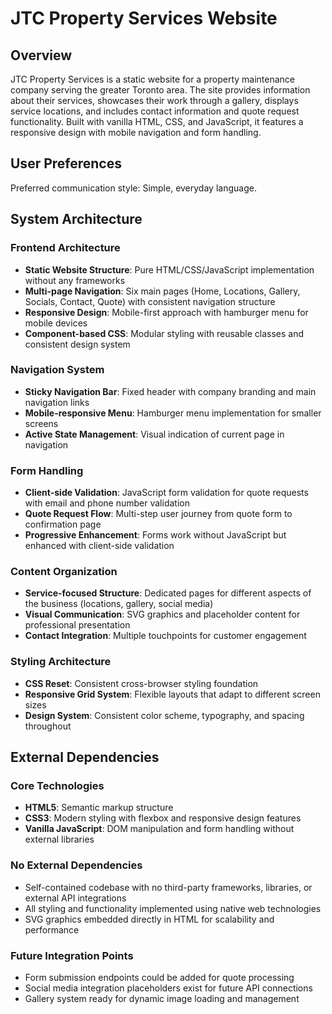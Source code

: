 # JTC Property Services Website

## Overview

JTC Property Services is a static website for a property maintenance company serving the greater Toronto area. The site provides information about their services, showcases their work through a gallery, displays service locations, and includes contact information and quote request functionality. Built with vanilla HTML, CSS, and JavaScript, it features a responsive design with mobile navigation and form handling.

## User Preferences

Preferred communication style: Simple, everyday language.

## System Architecture

### Frontend Architecture
- **Static Website Structure**: Pure HTML/CSS/JavaScript implementation without any frameworks
- **Multi-page Navigation**: Six main pages (Home, Locations, Gallery, Socials, Contact, Quote) with consistent navigation structure
- **Responsive Design**: Mobile-first approach with hamburger menu for mobile devices
- **Component-based CSS**: Modular styling with reusable classes and consistent design system

### Navigation System
- **Sticky Navigation Bar**: Fixed header with company branding and main navigation links
- **Mobile-responsive Menu**: Hamburger menu implementation for smaller screens
- **Active State Management**: Visual indication of current page in navigation

### Form Handling
- **Client-side Validation**: JavaScript form validation for quote requests with email and phone number validation
- **Quote Request Flow**: Multi-step user journey from quote form to confirmation page
- **Progressive Enhancement**: Forms work without JavaScript but enhanced with client-side validation

### Content Organization
- **Service-focused Structure**: Dedicated pages for different aspects of the business (locations, gallery, social media)
- **Visual Communication**: SVG graphics and placeholder content for professional presentation
- **Contact Integration**: Multiple touchpoints for customer engagement

### Styling Architecture
- **CSS Reset**: Consistent cross-browser styling foundation
- **Responsive Grid System**: Flexible layouts that adapt to different screen sizes
- **Design System**: Consistent color scheme, typography, and spacing throughout

## External Dependencies

### Core Technologies
- **HTML5**: Semantic markup structure
- **CSS3**: Modern styling with flexbox and responsive design features
- **Vanilla JavaScript**: DOM manipulation and form handling without external libraries

### No External Dependencies
- Self-contained codebase with no third-party frameworks, libraries, or external API integrations
- All styling and functionality implemented using native web technologies
- SVG graphics embedded directly in HTML for scalability and performance

### Future Integration Points
- Form submission endpoints could be added for quote processing
- Social media integration placeholders exist for future API connections
- Gallery system ready for dynamic image loading and management
